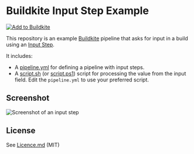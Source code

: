 # Buildkite Input Step Example

[![Add to Buildkite](https://buildkite.com/button.svg)](https://buildkite.com/new)

This repository is an example [Buildkite](https://buildkite.com/) pipeline that asks for input in a build using an [Input Step](https://buildkite.com/docs/pipelines/input-step).

It includes:

* A [pipeline.yml](.buildkite/pipeline.yml) for defining a pipeline with input steps.
* A [script.sh](script.sh) (or [script.ps1](script.ps1)) script for processing the value from the input field. Edit the `pipeline.yml` to use your preferred script.


## Screenshot

<img src="input-step.png" alt="Screenshot of an input step" />

## License

See [Licence.md](Licence.md) (MIT)